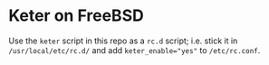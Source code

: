 # Keter on FreeBSD

Use the `keter` script in this repo as a `rc.d` script; i.e. stick it
in `/usr/local/etc/rc.d/` and add `keter_enable="yes"` to `/etc/rc.conf`.